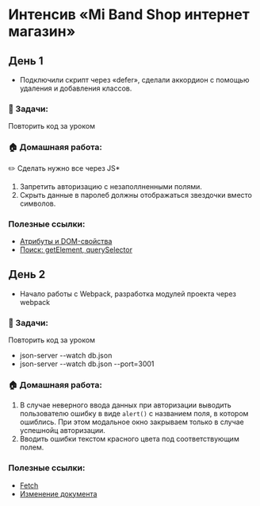 # Интенсив «Mi Band Shop интернет магазин»

## День 1
* Подключили скрипт через «defer», сделали аккордион с помощью удаления и добавления классов.

### 🎢 Задачи:
Повторить код за уроком
### 🏠 Домашнаяя работа:
✏️ Сделать нужно все через JS*
1. Запретить авторизацию с незаполлненными полями.
2. Скрыть данные в паролеб должны отображаться звездочки вместо символов.
### Полезные ссылки:
* [Атрибуты и DOM-свойства](https://learn.javascript.ru/attributes-and-custom-properties)
* [Поиск: getElement, querySelector](https://learn.javascript.ru/searching-elements-dom)

## День 2
* Начало работы с Webpack, разработка модулей проекта через webpack

### 🎢 Задачи:
Повторить код за уроком
- json-server --watch db.json  
- json-server --watch db.json --port=3001
### 🏠 Домашнаяя работа:
1. В случае неверного ввода данных при авторизации выводить пользователю ошибку в виде `alert()` с названием поля, в котором ошиблись. При этом модальное окно закрываем только в случае успешнойц авторизации.
2. Вводить ошибки текстом красного цвета под соответствующим полем.
### Полезные ссылки:
* [Fetch](https://learn.javascript.ru/fetch)
* [Изменение документа](https://learn.javascript.ru/modifying-document)
